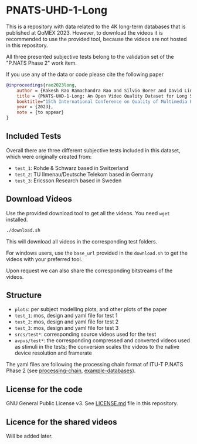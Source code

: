 # PNATS-UHD-1-Long

This is a repository with data related to the 4K long-term databases that is published at QoMEX 2023.
However, to download the videos it is recommended to use the provided tool, because the videos are not hosted in this repository.

All three presented subjective tests belong to the validation set of the "P.NATS Phase 2" work item.


If you use any of the data or code please cite the following paper

```bibtex
@inproceedings{rao2023long,
    author = {Rakesh Rao Ramachandra Rao and Silvio Borer and David Lindero and Steve G\"oring and Alexander Raake},
    title = {PNATS-UHD-1-Long: An Open Video Quality Dataset for Long Sequences for HTTP-based Adaptive Streaming QoE Assessment},
    booktitle="15th International Conference on Quality of Multimedia Experience (QoMEX)",
    year = {2023},
    note = {to appear}
}
```

## Included Tests
Overall there are three different subjective tests included in this dataset, which were originally created from:
* `test_1`: Rohde & Schwarz based in Switzerland
* `test_2`: TU Ilmenau/Deutsche Telekom based in Germany
* `test_3`: Ericsson Research based in Sweden


## Download Videos
Use the provided download tool to get all the videos. 
You need `wget` installed.

```bash
./download.sh
```
This will download all videos in the corresponding test folders.

For windows users, use the `base_url` provided in the `download.sh` to get the videos with your preferred tool.

Upon request we can also share the corresponding bitstreams of the videos.

## Structure
* `plots`: per subject modelling plots, and other plots of the paper
* `test_1`: mos, design and yaml file for test 1
* `test_2`: mos, design and yaml file for test 2
* `test_3`: mos, design and yaml file for test 3
* `srcs/test*`: corresponding source videos used for the test
* `avpvs/test*`: the corresponding compressed and converted videos used as stimuli in the tests; the conversion scales the videos to the native device resolution and framerate


The yaml files are following the processing chain format of ITU-T P.NATS Phase 2 (see [processing-chain](https://github.com/pnats2avhd/processing-chain), [example-databases](https://github.com/pnats2avhd/example-databases)).


## License for the code
GNU General Public License v3. See [LICENSE.md](LICENSE.md) file in this repository.

## Licence for the shared videos
Will be added later.